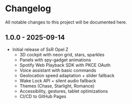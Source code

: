 # Changelog

All notable changes to this project will be documented here.

## 1.0.0 - 2025-09-14
- Initial release of SsR Opel Z
  - 3D cockpit with neon grid, stars, sparkles
  - Panels with spy-gadget animations
  - Spotify Web Playback SDK with PKCE OAuth
  - Voice assistant with basic commands
  - Geolocation speed adaptation + slider fallback
  - Wake Lock API + silent audio fallback
  - Themes (Chase, Starlight, Romance)
  - Accessibility, gestures, tablet optimizations
  - CI/CD to GitHub Pages